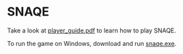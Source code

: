 # SNAQE

Take a look at [player_guide.pdf](player_guide.pdf) to learn how to play SNAQE.

To run the game on Windows, download and run [snaqe.exe](snaqe.exe).
